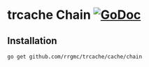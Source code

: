 # trcache Chain [![GoDoc](https://godoc.org/github.com/rrgmc/trcache/cache/chain?status.png)](https://godoc.org/github.com/rrgmc/trcache/cache/chain)

## Installation

```shell
go get github.com/rrgmc/trcache/cache/chain
```
